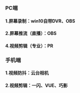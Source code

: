 ### PC端
#### 1.屏幕录制：win10自带DVR、OBS

#### 2.屏幕推流（直播）：OBS

#### 4.视频剪辑（专业）：PR

### 手机端
#### 1.视频防抖：云台相机

#### 2.视频剪辑：一闪、VUE、巧影